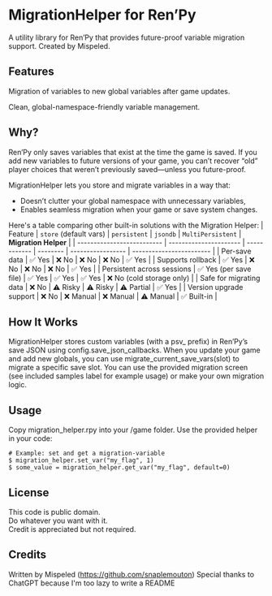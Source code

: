 # MigrationHelper for Ren’Py
A utility library for Ren’Py that provides future-proof variable migration support.
Created by Mispeled.

## Features
Migration of variables to new global variables after game updates.

Clean, global-namespace-friendly variable management.

## Why?
Ren’Py only saves variables that exist at the time the game is saved.
If you add new variables to future versions of your game, you can’t recover “old” player choices that weren’t previously saved—unless you future-proof.

MigrationHelper lets you store and migrate variables in a way that:
- Doesn’t clutter your global namespace with unnecessary variables,
- Enables seamless migration when your game or save system changes.

Here's a table comparing other built-in solutions with the Migration Helper:
| Feature                    | `store` (default vars) | `persistent` | `jsondb` | `MultiPersistent` | **Migration Helper**     |
| -------------------------- | ---------------------- | ------------ | -------- | ----------------- | ------------------------ |
| Per-save data              | ✅ Yes                  | ❌ No         | ❌ No     | ❌ No              | ✅ Yes                    |
| Supports rollback          | ✅ Yes                  | ❌ No         | ❌ No     | ❌ No              | ✅ Yes     |
| Persistent across sessions | ✅ Yes (per save file)  | ✅ Yes        | ✅ Yes    | ✅ Yes             | ❌ No (cold storage only) |
| Safe for migrating data    | ❌ No                   | ⚠️ Risky     | ⚠️ Risky | ⚠️ Partial        | ✅ Yes                    |
| Version upgrade support    | ❌ No                   | ❌ Manual     | ❌ Manual | ⚠️ Manual         | ✅ Built-in             |

## How It Works
MigrationHelper stores custom variables (with a psv_ prefix) in Ren’Py’s save JSON using config.save_json_callbacks.
When you update your game and add new globals, you can use migrate_current_save_vars(slot) to migrate a specific save slot.
You can use the provided migration screen (see included samples label for example usage) or make your own migration logic.

## Usage
Copy migration_helper.rpy into your /game folder.
Use the provided helper in your code:

```
# Example: set and get a migration-variable
$ migration_helper.set_var("my_flag", 1)
$ some_value = migration_helper.get_var("my_flag", default=0)
```

## License
This code is public domain.  
Do whatever you want with it.  
Credit is appreciated but not required.

## Credits
Written by Mispeled (https://github.com/snaplemouton)
Special thanks to ChatGPT because I'm too lazy to write a README
